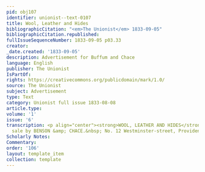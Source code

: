 ```yaml
---
pid: obj107
identifier: unionist--text-0107
title: Wool, Leather and Hides
bibliographicCitation: "<em>The Unionist</em> 1833-09-05"
bibliographicCitation.republished: 
fullIssueSequenceNumber: 1833-09-05 p03.33
creator: 
_date.created: '1833-09-05'
description: Advertisement for Buffum and Chace
language: English
publisher: The Unionist
IsPartOf: 
rights: https://creativecommons.org/publicdomain/mark/1.0/
source: The Unionist
subject: Advertisement
type: Text
category: Unionist full issue 1833-08-08
article.type: 
volume: '1'
issue: '6'
transcription: <p align="center"><strong>WOOL, LEATHER AND HIDES</strong></p><p>  For
  sale by BENSON &amp; CHACE.&nbsp; No. 12 Westminster-street, Providence,  R.I.</p>
Scholarly Notes: 
Commentary: 
order: '106'
layout: template_item
collection: template
---
```

